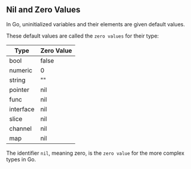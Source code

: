 ## Nil and Zero Values

In Go, uninitialized variables and their elements are given default values.

These default values are called the `zero values` for their type:

| Type       | Zero Value |
| ---------- | ---------- |
| bool       | false      |
| numeric    | 0          |
| string     | ""         |
| pointer    | nil        |
| func       | nil        |
| interface  | nil        |
| slice      | nil        |
| channel    | nil        |
| map        | nil        |

The identifier `nil`, meaning zero, is the `zero value` for the more complex types in Go.
